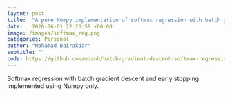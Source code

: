 ```yaml
---
layout: post
title:  "A pure Numpy implementation of softmax regression with batch gradient descent"
date:   2020-06-01 22:20:59 +00:00
image: /images/softmax_reg.png
categories: Personal
author: "Mohamad Bairakdar"
subtitle: ""
code: https://github.com/mdanb/batch-gradient-descent-softmax-regression/tree/master
---
```


Softmax regression with batch gradient descent and early stopping implemented using Numpy only. 
